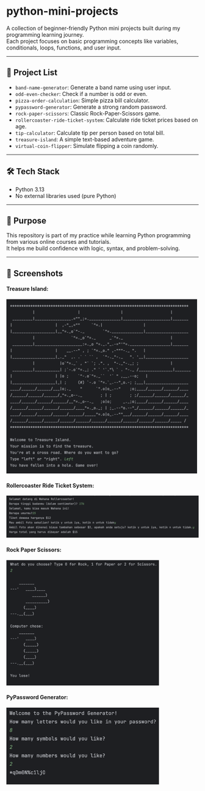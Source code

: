 # python-mini-projects

A collection of beginner-friendly Python mini projects built during my programming learning journey.  
Each project focuses on basic programming concepts like variables, conditionals, loops, functions, and user input.

---

## 📁 Project List

- `band-name-generator`: Generate a band name using user input.
- `odd-even-checker`: Check if a number is odd or even.
- `pizza-order-calculation`: Simple pizza bill calculator.
- `pypassword-generator`: Generate a strong random password.
- `rock-paper-scissors`: Classic Rock-Paper-Scissors game.
- `rollercoaster-ride-ticket-system`: Calculate ride ticket prices based on age.
- `tip-calculator`: Calculate tip per person based on total bill.
- `treasure-island`: A simple text-based adventure game.
- `virtual-coin-flipper`: Simulate flipping a coin randomly.

---

## 🛠 Tech Stack

- Python 3.13
- No external libraries used (pure Python)

---

## 🎯 Purpose

This repository is part of my practice while learning Python programming from various online courses and tutorials.  
It helps me build confidence with logic, syntax, and problem-solving.

---

## 📸 Screenshots
#### Treasure Island:
<img src="https://github.com/ranger-beep/python-mini-projects/blob/main/treasure-island/treasure_island_screenshot.png?raw=true" width="500"/>

#### Rollercoaster Ride Ticket System:
<img src="https://github.com/ranger-beep/python-mini-projects/blob/main/rollercoaster-ride-ticket-system/rollercoaster_screenshot.png?raw=true" width="700"/>

#### Rock Paper Scissors:
<img src="https://github.com/ranger-beep/python-mini-projects/blob/main/rock-paper-scissors/rock_paper_scissors_screenshot.png?raw=true" width="400"/>

#### PyPassword Generator:
<img src="https://github.com/ranger-beep/python-mini-projects/blob/main/pypassword-generator/pypassword_screenshot.png?raw=true" width="400"/>

